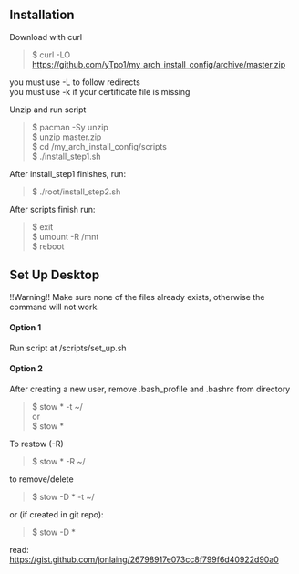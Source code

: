## Installation
Download with curl  
> $ curl -LO https://github.com/yTpo1/my_arch_install_config/archive/master.zip  

you must use -L to follow redirects  
you must use -k if your certificate file is missing  

Unzip and run script  
> $ pacman -Sy unzip  
> $ unzip master.zip  
> $ cd /my_arch_install_config/scripts  
> $ ./install_step1.sh  

After install_step1 finishes, run:  
> $ ./root/install_step2.sh  

After scripts finish run:  
> $ exit  
> $ umount -R /mnt  
> $ reboot  

## Set Up Desktop
!!Warning!! Make sure none of the files already exists, otherwise the command will not work.  
#### Option 1
Run script at /scripts/set_up.sh  

#### Option 2
After creating a new user, remove .bash_profile and .bashrc from directory  
> $ stow * -t ~/  
or  
> $ stow *  

To restow (-R)  
> $ stow * -R ~/  

to remove/delete  
> $ stow -D * -t ~/  

or (if created in git repo):  
> $ stow -D *  

read: https://gist.github.com/jonlaing/26798917e073cc8f799f6d40922d90a0  
